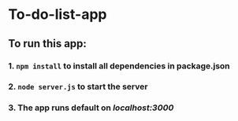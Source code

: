 # To-do-list-app
## To run this app:
### 1. `npm install` to install all dependencies in package.json
### 2. `node server.js` to start the server
### 3. The app runs default on *localhost:3000*
